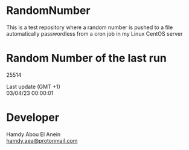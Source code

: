 # RandomNumber    
This is a test repository where a random number is pushed to a file automatically passwordless from a cron job in my Linux CentOS server    
# Random Number of the last run   
25514
      
Last update (GMT +1)    
03/04/23 00:00:01
# Developer    
Hamdy Abou El Anein   
hamdy.aea@protonmail.com
